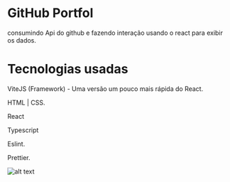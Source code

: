 <h1>GitHub Portfol</h1>

<p>consumindo Api do github e fazendo interação usando o react para exibir os dados.</p>

<h1>Tecnologias usadas</h1>

<p>ViteJS (Framework) - Uma versão um pouco mais rápida do React.</p>
<p>HTML | CSS.</p>
<p>React</p>
<p>Typescript</p>
<p>Eslint.</p>
<p>Prettier.</p>

![alt text](https://github.com/webersilv4/github-portfol/print_screen/print.jpg?raw=true)
